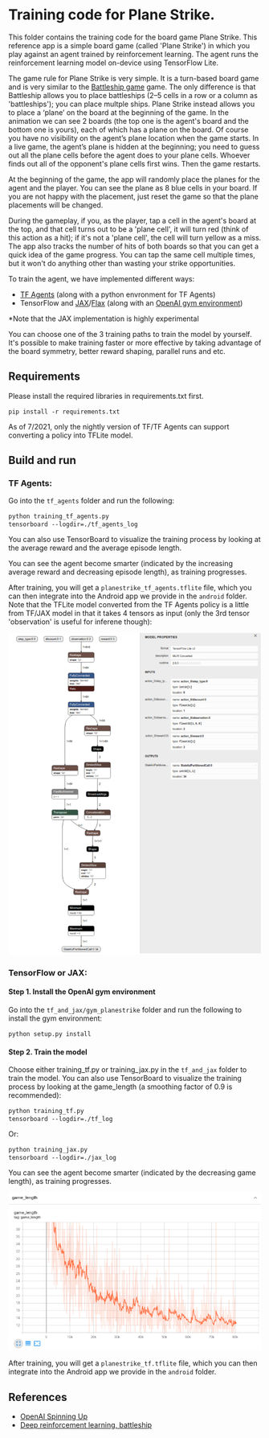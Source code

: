 # Training code for Plane Strike.

This folder contains the training code for the board game Plane Strike. This
reference app is a simple board game (called 'Plane Strike') in which you play
against an agent trained by reinforcement learning. The agent runs the
reinforcement learning model on-device using TensorFlow Lite.

The game rule for Plane Strike is very simple. It is a turn-based board game and
is very similar to the
[Battleship game](https://en.wikipedia.org/wiki/Battleship_\(game\)) game. The
only difference is that Battleship allows you to place battleships (2–5 cells in
a row or a column as 'battleships'); you can place multple ships. Plane Strike
instead allows you to place a ‘plane’ on the board at the beginning of the game.
In the animation we can see 2 boards (the top one is the agent's board and the
bottom one is yours), each of which has a plane on the board. Of course you have
no visibility on the agent’s plane location when the game starts. In a live
game, the agent’s plane is hidden at the beginning; you need to guess out all
the plane cells before the agent does to your plane cells. Whoever finds out all
of the opponent's plane cells first wins. Then the game restarts.

At the beginning of the game, the app will randomly place the planes for the
agent and the player. You can see the plane as 8 blue cells in your board. If
you are not happy with the placement, just reset the game so that the plane
placements will be changed.

During the gameplay, if you, as the player, tap a cell in the agent's board at
the top, and that cell turns out to be a 'plane cell', it will turn red (think
of this action as a hit); if it's not a 'plane cell', the cell will turn yellow
as a miss. The app also tracks the number of hits of both boards so that you can
get a quick idea of the game progress. You can tap the same cell multiple times,
but it won't do anything other than wasting your strike opportunities.

To train the agent, we have implemented different ways:

*   [TF Agents](https://www.tensorflow.org/agents) (along with a python
    envronment for TF Agents)
*   TensorFlow and
    [JAX](https://github.com/google/jax)/[Flax](https://github.com/google/flax)
    (along with an [OpenAI gym environment](https://gym.openai.com/))

*Note that the JAX implementation is highly experimental

You can choose one of the 3 training paths to train the model by yourself. It's
possible to make training faster or more effective by taking advantage
of the board symmetry, better reward shaping, parallel runs and etc.

## Requirements

Please install the required libraries in requirements.txt first.

```
pip install -r requirements.txt
```

As of 7/2021, only the nightly version of TF/TF Agents can support converting a
policy into TFLite model.

## Build and run

### TF Agents:

Go into the `tf_agents` folder and run the following:

```
python training_tf_agents.py
tensorboard --logdir=./tf_agents_log
```

You can also use TensorBoard to visualize the training process by looking at the
average reward and the average episode length.

You can see the agent become smarter (indicated by the increasing average reward
and decreasing episode length), as training progresses.

After training, you will get a `planestrike_tf_agents.tflite` file, which you
can then integrate into the Android app we provide in the `android` folder. Note
that the TFLite model converted from the TF Agents policy is a little from
TF/JAX model in that it takes 4 tensors as input (only the 3rd tensor
'observation' is useful for inferene though):

![TFLITE_FROM_TF_AGENTS](tflite_from_tf_agents.png)

### TensorFlow or JAX:

#### Step 1. Install the OpenAI gym environment

Go into the `tf_and_jax/gym_planestrike` folder and run the following to install
the gym environment:

```
python setup.py install
```

#### Step 2. Train the model

Choose either training_tf.py or training_jax.py in the `tf_and_jax` folder to
train the model. You can also use TensorBoard to visualize the training process
by looking at the game_length (a smoothing factor of 0.9 is recommended):

```
python training_tf.py
tensorboard --logdir=./tf_log
```

Or:

```
python training_jax.py
tensorboard --logdir=./jax_log
```

You can see the agent become smarter (indicated by the decreasing game length),
as training progresses.

![TRAINING_PROGRESS](tf_training.png)

After training, you will get a `planestrike_tf.tflite` file, which you can then
integrate into the Android app we provide in the `android` folder.

## References

*   [OpenAI Spinning Up](https://spinningup.openai.com/en/latest/algorithms/vpg.html)
*   [Deep reinforcement learning, battleship](https://www.efavdb.com/battleship)
